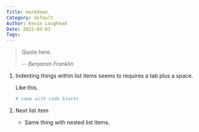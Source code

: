 ```yaml
---
Title: markdown
Category: default
Author: Kevin Loughead
Date: 2022-03-03
Tags:
---
```


> Quote here.
>
> -- <cite>Benjamin Franklin</cite>

1. Indenting things within list items seems to requires a tab plus a space.

   Like this.

   ```sh
   # same with code blocks
   ```

2. Next list item
   - Same thing with nested list items.
